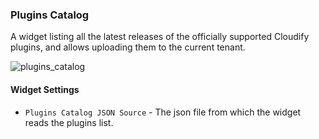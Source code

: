 ### Plugins Catalog
A widget listing all the latest releases of the officially supported Cloudify plugins, and allows uploading them to the current tenant. 

![plugins_catalog](https://docs.cloudify.co/staging/dev/images/ui/widgets/plugins-catalog.png)

#### Widget Settings
* `Plugins Catalog JSON Source`  - The json file from which the widget reads the plugins list. 
